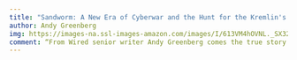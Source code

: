 ```yaml
---
title: "Sandworm: A New Era of Cyberwar and the Hunt for the Kremlin's Most Dangerous Hackers"
author: Andy Greenberg
img: https://images-na.ssl-images-amazon.com/images/I/613VM4hOVNL._SX329_BO1,204,203,200_.jpg    
comment: “From Wired senior writer Andy Greenberg comes the true story of the most devastating cyberattack in history and the desperate hunt to identify and track the elite Russian agents behind it.”
---
```

